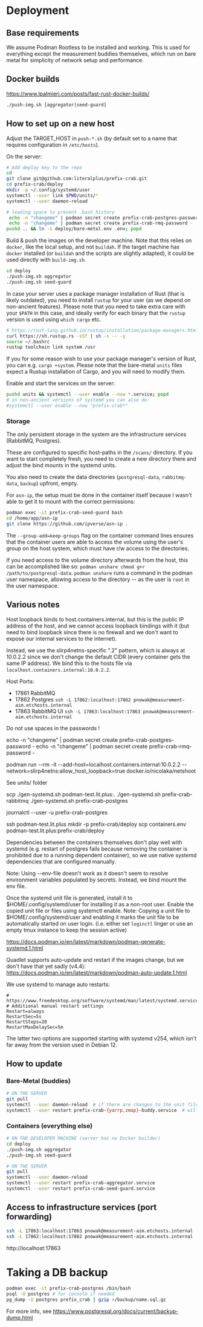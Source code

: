# Deployment

## Base requirements

We assume Podman Rootless to be installed and working. This is used
for everything except the measurement buddies themselves, which
run on bare metal for simplicity of network setup and performance.

## Docker builds

https://www.lpalmieri.com/posts/fast-rust-docker-builds/

```bash
./push-img.sh [aggregator|seed-guard]
```

## How to set up on a new host

Adjust the TARGET_HOST in `push-*.sh` (by default set to a name that requires configuration in `/etc/hosts`).

On the server:

```bash
# Add deploy key to the repo
cd
git clone git@github.com:literalplus/prefix-crab.git
cd prefix-crab/deploy
mkdir -p ~/.config/systemd/user
systemctl --user link $PWD/units/*
systemctl --user daemon-reload

# leading space to prevent .bash_history
 echo -n "changeme" | podman secret create prefix-crab-postgres-password -
 echo -n "changeme" | podman secret create prefix-crab-rmq-password -
pushd .. && ln -s deploy/bare-metal.env .env; popd
```

Build & push the images on the developer machine. Note that this relies on `docker`, like the local setup, and not
`buildah`. If the target machine has `docker` installed (or `buildah` and the scripts are slightly adapted), it could
be used directly with `build-img.sh`.

```bash
cd deploy
./push-img.sh aggregator
./push-img.sh seed-guard
```

In case your server uses a package manager installation of Rust (that is likely outdated), you need to install
`rustup` for your user (as we depend on non-ancient features). Please note that you need to take extra care with your
`$PATH` in this case, and ideally verify for each binary that the `rustup` version is used using `which cargo` etc.

```bash
# https://rust-lang.github.io/rustup/installation/package-managers.html
curl https://sh.rustup.rs -sSf | sh -s -- -y
source ~/.bashrc
rustup toolchain link system /usr
```

If you for some reason wish to use your package manager's version of Rust, you can e.g. `cargo +system`.
Please note that the bare-metal `units` files expect a Rustup installation of Cargo, and you will need to modify them.

Enable and start the services on the server:

```bash
pushd units && systemctl --user enable --now *.service; popd
# in non-ancient versions of systemd you can also do:
#systemctl --user enable --now "prefix-crab*"
```

### Storage

The only persistent storage in the system are the infrastructure services (RabbitMQ, Postgres).

These are configured to specific host-paths in the `/scans/` directory. If you want to start completely fresh,
you need to create a new directory there and adjust the bind mounts in the systemd units.

You also need to create the data directories (`postgresql-data`, `rabbitmq-data`, `backup`) upfront, empty.

For `asn-ip`, the setup must be done in the container itself because I wasn't able to get it to mount with the correct permissions:

```bash
podman exec -it prefix-crab-seed-guard bash
cd /home/app/asn-ip
git clone https://github.com/ipverse/asn-ip .
```

The `--group-add=keep-groups` flag on the container command lines ensures that the container users are able to access
the volume using the user's group on the host system, which must have r/w access to the directories.

If you need access to the volume directory afterwards from the host, this can be accomplished like so:
`podman unshare chmod g+r /path/to/postgresql-data`. `podman unshare` runs a command in the podman user namespace,
allowing access to the directory -- as the user is `root` in the user namespace.

## Various notes

Host loopback binds to host.containers.internal, but this is the public IP address of the host, and we cannot
access loopback bindings with it (but need to bind loopback since there is no firewall and we don't want to
expose our internal services to the internet).

Instead, we use the slirp4netns-specific ".2" pattern, which is always at 10.0.2.2 since we don't
change the default CIDR (every container gets the same IP address).
We bind this to the hosts file via `localhost.containers.internal:10.0.2.2`.

Host Ports:
 - 17861 RabbitMQ
 - 17862 Postgres `ssh -L 17862:localhost:17862 pnowak@measurement-aim.etchosts.internal`
 - 17863 RabbitMQ UI `ssh -L 17863:localhost:17863 pnowak@measurement-aim.etchosts.internal`

Do not use spaces in the passwords !

echo -n "changeme" | podman secret create prefix-crab-postgres-password -
echo -n "changeme" | podman secret create prefix-crab-rmq-password -

podman run --rm -it --add-host=localhost.containers.internal:10.0.2.2 --network=slirp4netns:allow_host_loopback=true docker.io/nicolaka/netshoot

See units/ folder

scp ./gen-systemd.sh podman-test.lit.plus:.
./gen-systemd.sh prefix-crab-rabbitmq
./gen-systemd.sh prefix-crab-postgres

journalctl --user -u prefix-crab-postgres

ssh podman-test.lit.plus mkdir -p prefix-crab/deploy
scp containers.env podman-test.lit.plus:prefix-crab/deploy

Dependencies between the containers themselves don't play well with systemd (e.g. restart of postgres fails because
removing the container is prohibited due to a running dependent container), so we use native systemd dependencies that
are configured manually.

Note: Using --env-file doesn't work as it doesn't seem to resolve environment variables populated by
secrets. Instead, we bind mount the env file.

Once the systemd unit file is generated, install it to $HOME/.config/systemd/user for installing it as a non-root user. Enable the copied unit file or files using systemctl enable. Note: Copying a unit file to $HOME/.config/systemd/user and enabling it marks the unit file to be automatically started on user login. (i.e. either set `loginctl` linger or use an empty tmux instance to keep the session active)

https://docs.podman.io/en/latest/markdown/podman-generate-systemd.1.html

Quadlet supports auto-update and restart if the images change, but we don't have that yet sadly (v4.4):
https://docs.podman.io/en/latest/markdown/podman-auto-update.1.html

We use systemd to manage auto restarts:

```
# https://www.freedesktop.org/software/systemd/man/latest/systemd.service.html#RestartSec=
# Additional manual restart settings
Restart=always
RestartSec=5s
RestartSteps=20
RestartMaxDelaySec=5m
```

The latter two options are supported starting with systemd v254, which isn't far away from the version used in
Debian 12.

## How to update

### Bare-Metal (buddies)

```bash
# ON THE SERVER
git pull
systemctl --user daemon-reload  # if there are changes to the unit files
systemctl --user restart prefix-crab-{yarrp,zmap}-buddy.service  # will recompile
```

### Containers (everything else)

```bash
# ON THE DEVELOPER MACHINE (server has no Docker builder)
cd deploy
./push-img.sh aggregator
./push-img.sh seed-guard

# ON THE SERVER
git pull
systemctl --user daemon-reload
systemctl --user restart prefix-crab-aggregator.service
systemctl --user restart prefix-crab-seed-guard.service
```

## Access to infrastructure services (port forwarding)

```bash
ssh -L 17863:localhost:17863 pnowak@measurement-aim.etchosts.internal  # rmq UI
ssh -L 17862:localhost:17862 pnowak@measurement-aim.etchosts.internal  # postgres
```

http://localhost:17863

# Taking a DB backup

```bash
podman exec -it prefix-crab-postgres /bin/bash
psql -U postgres # for console if needed
pg_dump -U postgres prefix_crab | gzip >/backup/name.sql.gz
```

For more info, see https://www.postgresql.org/docs/current/backup-dump.html
